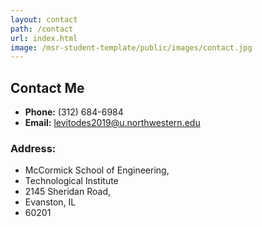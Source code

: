 ```yaml
---
layout: contact
path: /contact
url: index.html
image: /msr-student-template/public/images/contact.jpg
---
```


## Contact Me

* **Phone:** (312) 684-6984
* **Email:** levitodes2019@u.northwestern.edu

### Address: 
* McCormick School of Engineering,
* Technological Institute
* 2145 Sheridan Road,
* Evanston, IL
* 60201

